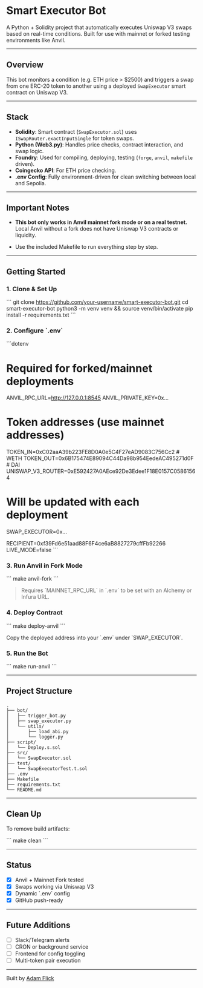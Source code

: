 # Smart Executor Bot

A Python + Solidity project that automatically executes Uniswap V3 swaps based on real-time conditions. Built for use with mainnet or forked testing environments like Anvil.

---

## Overview

This bot monitors a condition (e.g. ETH price > $2500) and triggers a swap from one ERC-20 token to another using a deployed `SwapExecutor` smart contract on Uniswap V3.

---

## Stack

- **Solidity**: Smart contract (`SwapExecutor.sol`) uses `ISwapRouter.exactInputSingle` for token swaps.
- **Python (Web3.py)**: Handles price checks, contract interaction, and swap logic.
- **Foundry**: Used for compiling, deploying, testing (`forge`, `anvil`, `makefile` driven).
- **Coingecko API**: For ETH price checking.
- **.env Config**: Fully environment-driven for clean switching between local and Sepolia.

---

## Important Notes

- **This bot only works in Anvil mainnet fork mode or on a real testnet.**  
  Local Anvil without a fork does not have Uniswap V3 contracts or liquidity.

- Use the included Makefile to run everything step by step.

---

## Getting Started

### 1. Clone & Set Up

\`\`\`
git clone https://github.com/your-username/smart-executor-bot.git
cd smart-executor-bot
python3 -m venv venv && source venv/bin/activate
pip install -r requirements.txt
\`\`\`

### 2. Configure \`.env\`

\`\`\`dotenv
# Required for forked/mainnet deployments
ANVIL_RPC_URL=http://127.0.0.1:8545
ANVIL_PRIVATE_KEY=0x...

# Token addresses (use mainnet addresses)
TOKEN_IN=0xC02aaA39b223FE8D0A0e5C4F27eAD9083C756Cc2  # WETH
TOKEN_OUT=0x6B175474E89094C44Da98b954EedeAC495271d0F  # DAI
UNISWAP_V3_ROUTER=0xE592427A0AEce92De3Edee1F18E0157C05861564

# Will be updated with each deployment
SWAP_EXECUTOR=0x...

RECIPIENT=0xf39Fd6e51aad88F6F4ce6aB8827279cffFb92266
LIVE_MODE=false
\`\`\`

### 3. Run Anvil in Fork Mode

\`\`\`
make anvil-fork
\`\`\`

> Requires \`MAINNET_RPC_URL\` in \`.env\` to be set with an Alchemy or Infura URL.

### 4. Deploy Contract

\`\`\`
make deploy-anvil
\`\`\`

Copy the deployed address into your \`.env\` under \`SWAP_EXECUTOR\`.

### 5. Run the Bot

\`\`\`
make run-anvil
\`\`\`

---

## Project Structure

```
.
├── bot/
│   ├── trigger_bot.py
│   ├── swap_executor.py
│   └── utils/
│       ├── load_abi.py
│       └── logger.py
├── script/
│   └── Deploy.s.sol
├── src/
│   └── SwapExecutor.sol
├── test/
│   └── SwapExecutorTest.t.sol
├── .env
├── Makefile
├── requirements.txt
└── README.md
```


---

## Clean Up

To remove build artifacts:

\`\`\`
make clean
\`\`\`

---

## Status

- [x] Anvil + Mainnet Fork tested  
- [x] Swaps working via Uniswap V3  
- [x] Dynamic \`.env\` config  
- [x] GitHub push-ready  

---

## Future Additions

- [ ] Slack/Telegram alerts  
- [ ] CRON or background service  
- [ ] Frontend for config toggling  
- [ ] Multi-token pair execution  

---

Built by [Adam Flick](https://github.com/awflick)

